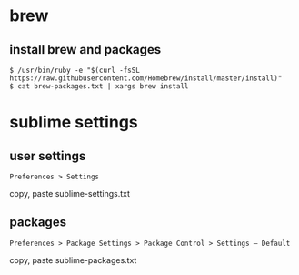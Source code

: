 # brew
## install brew and packages
```
$ /usr/bin/ruby -e "$(curl -fsSL https://raw.githubusercontent.com/Homebrew/install/master/install)"
$ cat brew-packages.txt | xargs brew install
```

# sublime settings

## user settings
```
Preferences > Settings
```
copy, paste sublime-settings.txt

## packages
```
Preferences > Package Settings > Package Control > Settings – Default
```
copy, paste sublime-packages.txt

